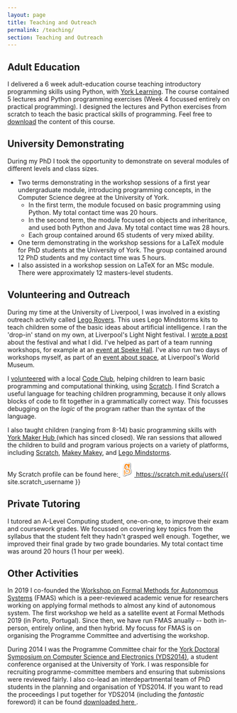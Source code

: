 ```yaml
---
layout: page
title: Teaching and Outreach
permalink: /teaching/
section: Teaching and Outreach
---
```


Adult Education
---------------
I delivered a 6 week adult-education course teaching introductory programming skills using Python, with [York Learning](http://yorklearning.org.uk/). The course contained 5 lectures and Python programming exercises (Week 4 focussed entirely on practical programming). I designed the lectures and Python exercises from scratch to teach the basic practical skills of programming. Feel free to [download](/files/Computer_Coding_For_Beginners.zip) the content of this course.

University Demonstrating
------------------------

During my PhD I took the opportunity to demonstrate on several modules of different levels and class sizes.

* Two terms demonstrating in the workshop sessions of a first year undergraduate module, introducing programming concepts, in the Computer Science degree at the University of York.
  - In the first term, the module focused on basic programming using Python. My total contact time was 20 hours.
  - In the second term, the module focused on objects and inheritance, and used both Python and Java. My total contact time was 28 hours.
  - Each group contained around 65 students of very mixed ability.
* One term demonstrating in the workshop sessions for a LaTeX module for PhD students at the University of York. The group contained around 12 PhD students and my contact time was 5 hours.
* I also assisted in a workshop session on LaTeX for an MSc module. There were approximately 12 masters-level students.


Volunteering and Outreach
---------

During my time at the University of Liverpool, I was involved in a existing outreach activity called [Lego Rovers](http://legorovers.csc.liv.ac.uk/). This uses Lego Mindstorms kits to teach children some of the basic ideas about artificial intelligence. I ran the 'drop-in' stand on my own, at Liverpool's Light Night festival. I [wrote a post](/legorovers-lightNight) about the festival and what I did. I've helped as part of a team running workshops, for example at an [event at Speke Hall](/legorovers-spekeHall). I've also run two days of workshops myself, as part of an [event about space](/legorovers-worldMuseum), at Liverpool's World Museum.

I [volunteered](/code-club) with a local [Code Club](https://www.codeclub.org.uk), helping children to learn basic programming and computational thinking, using [Scratch](https://scratch.mit.edu/about). I find Scratch a useful language for teaching children programming, because it only allows blocks of code to fit together in a grammatically correct way. This focusses debugging on the _logic_ of the program rather than the syntax of the language.

I also taught children (ranging from 8-14) basic programming skills with <a href="https://twitter.com/yorkmakerhub">York Maker Hub <i class="fa fa-twitter-square fa-1x"></i></a> (which has sinced closed). We ran sessions that allowed the children to build and program various projects on a variety of platforms, including [Scratch](https://scratch.mit.edu/about), [Makey Makey](https://makeymakey.com/), and [Lego Mindstorms](https://www.lego.com/en-gb/mindstorms/).

My Scratch profile can be found here:<a href="https://scratch.mit.edu/users/{{ site.scratch_username }}"> <img alt="Scratch Cat Logo" src="/files/logos/scratchS.png" width="32" height="32" /> https://scratch.mit.edu/users/{{ site.scratch_username }} </a>

Private Tutoring
--------

I tutored an A-Level Computing student, one-on-one, to improve their exam and coursework grades. We focussed on covering key topics from the syllabus that the student felt they hadn't grasped well enough. Together, we improved their final grade by two grade boundaries. My total contact time was around 20 hours (1 hour per week).


Other Activities
----------------

In 2019 I co-founded the [Workshop on Formal Methods for Autonomous Systems](https://fmasworkshop.github.io/) (FMAS) which is a peer-reviewed academic venue for researchers working on applying formal methods to almost any kind of autonomous system. The first workshop we held as a satellite event at Formal Methods 2019 (in Porto, Portugal). Since then, we have run FMAS anually -- both in-person, entirely online, and then hybrid. My focuss for FMAS is on organising the Programme Committee and advertising the workshop. 

During 2014 I was the Programme Committee chair for the [York Doctoral Symposium on Computer Science and Electronics (YDS2014)](https://www.cs.york.ac.uk/yds/yds2014/), a student conference organised at the University of York. I was responsible for recruiting programme-committee members and ensuring that submissions were reviewed fairly. I also co-lead an interdepartmental team of PhD students in the planning and organisation of YDS2014. If you want to read the proceedings I put together for YDS2014 (including the _fantastic_ foreword) it can be found <a href="https://www.cs.york.ac.uk/ftpdir/reports/2014/YCS/494/YCS-2014-494.pdf" download> downloaded here </a>.

